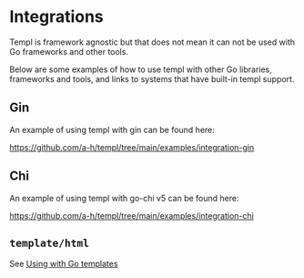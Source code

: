 # Integrations

Templ is framework agnostic but that does not mean it can not be used with Go frameworks and other tools. 

Below are some examples of how to use templ with other Go libraries, frameworks and tools, and links to systems that have built-in templ support.

## Gin

An example of using templ with gin can be found here:

https://github.com/a-h/templ/tree/main/examples/integration-gin

## Chi

An example of using templ with go-chi v5 can be found here: 

https://github.com/a-h/templ/tree/main/examples/integration-chi

## `template/html`

See [Using with Go templates](../syntax-and-usage/using-with-go-templates)
